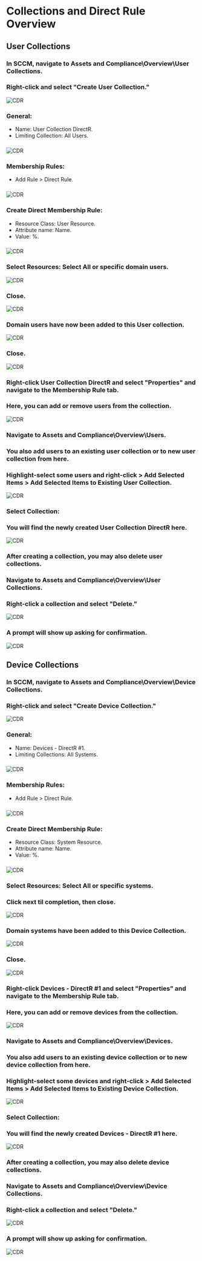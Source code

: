 # Collections and Direct Rule Overview

## User Collections

### In SCCM, navigate to Assets and Compliance\Overview\User Collections.
### Right-click and select "Create User Collection."
![CDR](https://github.com/whuynhit/SCCM/blob/main/User%20and%20Device%20Collections/Collections%20and%20Direct%20Rule%20Overview/sub/1.png)

### General:
  - Name: User Collection DirectR.
  - Limiting Collection: All Users.
###
![CDR](https://github.com/whuynhit/SCCM/blob/main/User%20and%20Device%20Collections/Collections%20and%20Direct%20Rule%20Overview/sub/2.png)

### Membership Rules:
 - Add Rule > Direct Rule.
###
![CDR](https://github.com/whuynhit/SCCM/blob/main/User%20and%20Device%20Collections/Collections%20and%20Direct%20Rule%20Overview/sub/3.png)

### Create Direct Membership Rule:
  - Resource Class: User Resource.
  - Attribute name: Name.
  - Value: %.
###
![CDR](https://github.com/whuynhit/SCCM/blob/main/User%20and%20Device%20Collections/Collections%20and%20Direct%20Rule%20Overview/sub/4.png)

### Select Resources: Select All or specific domain users.
![CDR](https://github.com/whuynhit/SCCM/blob/main/User%20and%20Device%20Collections/Collections%20and%20Direct%20Rule%20Overview/sub/5.png)

### Close.
![CDR](https://github.com/whuynhit/SCCM/blob/main/User%20and%20Device%20Collections/Collections%20and%20Direct%20Rule%20Overview/sub/6.png)

### Domain users have now been added to this User collection.
![CDR](https://github.com/whuynhit/SCCM/blob/main/User%20and%20Device%20Collections/Collections%20and%20Direct%20Rule%20Overview/sub/7.png)

### Close.
![CDR](https://github.com/whuynhit/SCCM/blob/main/User%20and%20Device%20Collections/Collections%20and%20Direct%20Rule%20Overview/sub/8.png)

### Right-click User Collection DirectR and select "Properties" and navigate to the Membership Rule tab.
### Here, you can add or remove users from the collection.
![CDR](https://github.com/whuynhit/SCCM/blob/main/User%20and%20Device%20Collections/Collections%20and%20Direct%20Rule%20Overview/sub/9.png)

### Navigate to Assets and Compliance\Overview\Users.
### You also add users to an existing user collection or to new user collection from here.
### Highlight-select some users and right-click > Add Selected Items > Add Selected Items to Existing User Collection.
![CDR](https://github.com/whuynhit/SCCM/blob/main/User%20and%20Device%20Collections/Collections%20and%20Direct%20Rule%20Overview/sub/10.png)

### Select Collection:
### You will find the newly created User Collection DirectR here.
![CDR](https://github.com/whuynhit/SCCM/blob/main/User%20and%20Device%20Collections/Collections%20and%20Direct%20Rule%20Overview/sub/11.png)

### After creating a collection, you may also delete user collections.
### Navigate to Assets and Compliance\Overview\User Collections.
### Right-click a collection and select "Delete."
![CDR](https://github.com/whuynhit/SCCM/blob/main/User%20and%20Device%20Collections/Collections%20and%20Direct%20Rule%20Overview/sub/12.png)

### A prompt will show up asking for confirmation.
![CDR](https://github.com/whuynhit/SCCM/blob/main/User%20and%20Device%20Collections/Collections%20and%20Direct%20Rule%20Overview/sub/13.png)

## Device Collections
### In SCCM, navigate to Assets and Compliance\Overview\Device Collections.
### Right-click and select "Create Device Collection."
![CDR](https://github.com/whuynhit/SCCM/blob/main/User%20and%20Device%20Collections/Collections%20and%20Direct%20Rule%20Overview/sub/14.png)

### General:
  - Name: Devices - DirectR #1.
  - Limiting Collections: All Systems.
### 
![CDR](https://github.com/whuynhit/SCCM/blob/main/User%20and%20Device%20Collections/Collections%20and%20Direct%20Rule%20Overview/sub/15.png)

### Membership Rules:
 - Add Rule > Direct Rule.
###
![CDR](https://github.com/whuynhit/SCCM/blob/main/User%20and%20Device%20Collections/Collections%20and%20Direct%20Rule%20Overview/sub/16.png)

### Create Direct Membership Rule:
  - Resource Class: System Resource.
  - Attribute name: Name.
  - Value: %.
###
![CDR](https://github.com/whuynhit/SCCM/blob/main/User%20and%20Device%20Collections/Collections%20and%20Direct%20Rule%20Overview/sub/17.png)

### Select Resources: Select All or specific systems.
### Click next til completion, then close.
![CDR](https://github.com/whuynhit/SCCM/blob/main/User%20and%20Device%20Collections/Collections%20and%20Direct%20Rule%20Overview/sub/18.png)

### Domain systems have been added to this Device Collection.
![CDR](https://github.com/whuynhit/SCCM/blob/main/User%20and%20Device%20Collections/Collections%20and%20Direct%20Rule%20Overview/sub/19.png)

### Close.
![CDR](https://github.com/whuynhit/SCCM/blob/main/User%20and%20Device%20Collections/Collections%20and%20Direct%20Rule%20Overview/sub/20.png)

### Right-click Devices - DirectR #1 and select "Properties" and navigate to the Membership Rule tab.
### Here, you can add or remove devices from the collection.
![CDR](https://github.com/whuynhit/SCCM/blob/main/User%20and%20Device%20Collections/Collections%20and%20Direct%20Rule%20Overview/sub/21.png)

### Navigate to Assets and Compliance\Overview\Devices.
### You also add users to an existing device collection or to new device collection from here.
### Highlight-select some devices and right-click > Add Selected Items > Add Selected Items to Existing Device Collection.
![CDR](https://github.com/whuynhit/SCCM/blob/main/User%20and%20Device%20Collections/Collections%20and%20Direct%20Rule%20Overview/sub/22.png)

### Select Collection:
### You will find the newly created Devices - DirectR #1 here.
![CDR](https://github.com/whuynhit/SCCM/blob/main/User%20and%20Device%20Collections/Collections%20and%20Direct%20Rule%20Overview/sub/23.png)


### After creating a collection, you may also delete device collections.
### Navigate to Assets and Compliance\Overview\Device Collections.
### Right-click a collection and select "Delete."
![CDR](https://github.com/whuynhit/SCCM/blob/main/User%20and%20Device%20Collections/Collections%20and%20Direct%20Rule%20Overview/sub/24.png)
 
### A prompt will show up asking for confirmation.
![CDR](https://github.com/whuynhit/SCCM/blob/main/User%20and%20Device%20Collections/Collections%20and%20Direct%20Rule%20Overview/sub/25.png)
